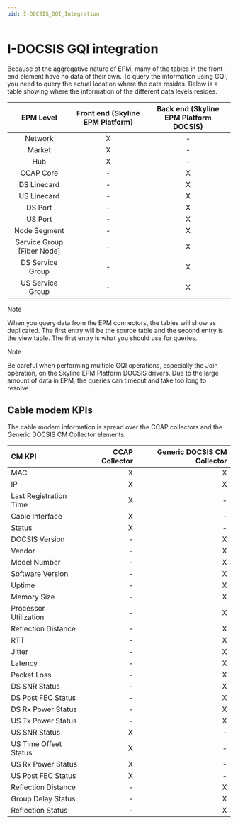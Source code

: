 ```yaml
---
uid: I-DOCSIS_GQI_Integration
---
```


# I-DOCSIS GQI integration

Because of the aggregative nature of EPM, many of the tables in the front-end element have no data of their own. To query the information using GQI, you need to query the actual location where the data resides. Below is a table showing where the information of the different data levels resides.

| EPM Level | Front end (Skyline EPM Platform) | Back end (Skyline EPM Platform DOCSIS) |
| :---: | :---: | :---: |
| Network | X | - |
| Market | X | - |
| Hub | X | - |
| CCAP Core | - | X |
| DS Linecard | - | X |
| US Linecard | - | X |
| DS Port | - | X |
| US Port | - | X |
| Node Segment | - | X |
| Service Group [Fiber Node] | - | X |
| DS Service Group | - | X |
| US Service Group | - | X |

> [!NOTE]  
> When you query data from the EPM connectors, the tables will show as duplicated. The first entry will be the source table and the second entry is the view table. The first entry is what you should use for queries.

> [!NOTE]  
> Be careful when performing multiple GQI operations, especially the Join operation, on the Skyline EPM Platform DOCSIS drivers. Due to the large amount of data in EPM, the queries can timeout and take too long to resolve.

## Cable modem KPIs

The cable modem information is spread over the CCAP collectors and the Generic DOCSIS CM Collector elements.

| CM KPI | CCAP Collector | Generic DOCSIS CM Collector |
| :--- | ---: | ---: |
| MAC | X | X |
| IP | X | X |
| Last Registration Time | X | - |
| Cable Interface | X | - |
| Status | X | - |
| DOCSIS Version | - | X |
| Vendor | - | X |
| Model Number | - | X |
| Software Version | - | X |
| Uptime | - | X |
| Memory Size | - | X |
| Processor Utilization | - | X |
| Reflection Distance | - | X |
| RTT | - | X |
| Jitter | - | X |
| Latency | - | X |
| Packet Loss | - | X |
| DS SNR Status | - | X |
| DS Post FEC Status | - | X |
| DS Rx Power Status | - | X |
| US Tx Power Status | - | X |
| US SNR Status | X | - |
| US Time Offset Status | X | - |
| US Rx Power Status | X | - |
| US Post FEC Status | X | - |
| Reflection Distance | - | X |
| Group Delay Status | - | X |
| Reflection Status | - | X |
